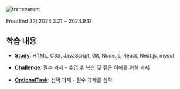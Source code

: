 ![transparent](https://capsule-render.vercel.app/api?type=transparent&fontColor=6700e6&text=Oz_CodingSchool&height=130&fontSize=60)

FrontEnd 3기 2024.3.21 ~ 2024.9.12

## 학습 내용


- **<a href="https://github.com/KingBoRam/Oz_study/tree/main/Study">Study</a>**: HTML, CSS, JavaScript, Git, Node.js, React, Next.js, mysql
  
- **<a href="https://github.com/KingBoRam/Oz_study/tree/main/Challenge">Challenge</a>**: 필수 과제 - 수업 후 복습 및 깊은 이해를 위한 과제
  
- **<a href="https://github.com/KingBoRam/Oz_study/tree/main/OptionalTask">OptionalTask</a>**: 선택 과제 - 필수 과제를 심화
  
